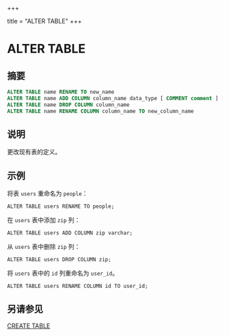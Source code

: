 +++

title = "ALTER TABLE"
+++

# ALTER TABLE

## 摘要

``` sql
ALTER TABLE name RENAME TO new_name
ALTER TABLE name ADD COLUMN column_name data_type [ COMMENT comment ] [ WITH ( property_name = expression [, ...] ) ]
ALTER TABLE name DROP COLUMN column_name
ALTER TABLE name RENAME COLUMN column_name TO new_column_name
```

## 说明

更改现有表的定义。

## 示例

将表 `users` 重命名为 `people`：

    ALTER TABLE users RENAME TO people;

在 `users` 表中添加 `zip` 列：

    ALTER TABLE users ADD COLUMN zip varchar;

从 `users` 表中删除 `zip` 列：

    ALTER TABLE users DROP COLUMN zip;

将 `users` 表中的 `id` 列重命名为 `user_id`。

    ALTER TABLE users RENAME COLUMN id TO user_id;

## 另请参见

[CREATE TABLE](./create-table.md)